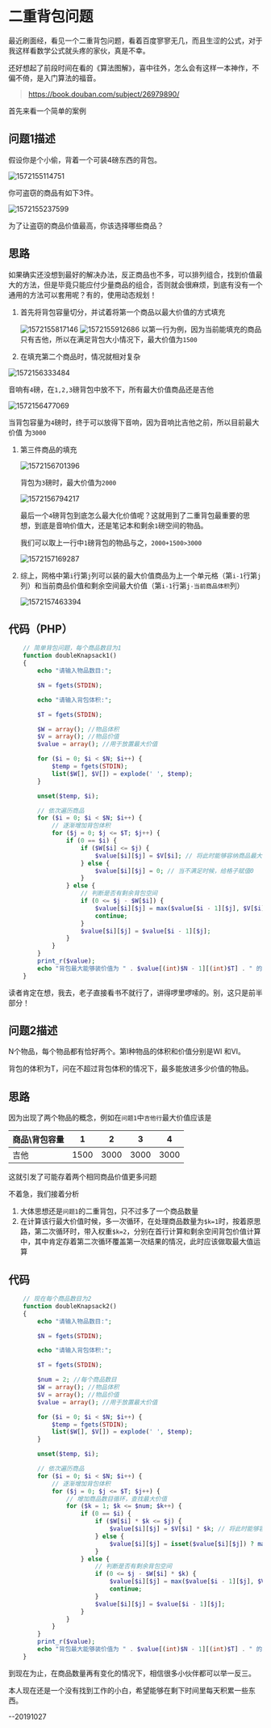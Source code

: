 # 二重背包问题

最近刷面经，看见一个二重背包问题，看着百度寥寥无几，而且生涩的公式，对于我这样看数学公式就头疼的家伙，真是不幸。

还好想起了前段时间在看的《算法图解》，喜中往外，怎么会有这样一本神作，不偏不倚，是入门算法的福音。

> <https://book.douban.com/subject/26979890/>



首先来看一个简单的案例

## 问题1描述

假设你是个小偷，背着一个可装4磅东西的背包。

![1572155114751]()

你可盗窃的商品有如下3件。

![1572155237599]()

为了让盗窃的商品价值最高，你该选择哪些商品？

## 思路

如果确实还没想到最好的解决办法，反正商品也不多，可以排列组合，找到价值最大的方法，但是毕竟只能应付少量商品的组合，否则就会很麻烦，到底有没有一个通用的方法可以套用呢？有的，使用动态规划！

1. 首先将背包容量切分，并试着将第一个商品以最大价值的方式填充

   ![1572155817146]()
   ![1572155912686]()
   以第一行为例，因为当前能填充的商品只有吉他，所以在满足背包大小情况下，最大价值为`1500`

2. 在填充第二个商品时，情况就相对复杂

![1572156333484]()

​	音响有`4`磅，在`1,2,3`磅背包中放不下，所有最大价值商品还是吉他

![1572156477069]()

​	当背包容量为`4`磅时，终于可以放得下音响，因为音响比吉他之前，所以目前最大价值		为`3000`

1. 第三件商品的填充

   ![1572156701396]()

   背包为`3`磅时，最大价值为`2000`

   ![1572156794217]()

   最后一个`4`磅背包到底怎么最大化价值呢？这就用到了二重背包最重要的思想，到底是音响价值大，还是笔记本和剩余`1`磅空间的物品。

   我们可以取上一行中`1`磅背包的物品与之，`2000+1500>3000`

   ![1572157169287]()

1. 综上，网格中第`i`行第`j`列可以装的最大价值商品为上一个单元格（第`i-1`行第`j`列）和当前商品价值和剩余空间最大价值（第`i-1`行第`j-当前商品体积`列）

   ![1572157463394]()

## 代码（PHP）

```php
    // 简单背包问题，每个商品数目为1
    function doubleKnapsack1()
    {
        echo "请输入物品数目:";

        $N = fgets(STDIN);

        echo "请输入背包体积:";

        $T = fgets(STDIN);

        $W = array(); //物品体积
        $V = array(); //物品价值
        $value = array(); //用于放置最大价值

        for ($i = 0; $i < $N; $i++) {
            $temp = fgets(STDIN);
            list($W[], $V[]) = explode(' ', $temp);
        }

        unset($temp, $i);

		// 依次遍历商品
        for ($i = 0; $i < $N; $i++) {
            // 逐渐增加背包体积
            for ($j = 0; $j <= $T; $j++) {
                if (0 == $i) {
                    if ($W[$i] <= $j) {
                        $value[$i][$j] = $V[$i]; // 将此时能够容纳商品最大价值存入
                    } else {
                        $value[$i][$j] = 0; // 当不满足时候，给格子赋值0
                    }
                } else {
                    // 判断是否有剩余背包空间
                    if (0 <= $j - $W[$i]) {
                        $value[$i][$j] = max($value[$i - 1][$j], $V[$i] + $value[$i - 1][$j - $W[$i]]);
                        continue;
                    }
                    $value[$i][$j] = $value[$i - 1][$j];
                }
            }
        }
        print_r($value);
        echo "背包最大能够装价值为 " . $value[(int)$N - 1][(int)$T] . " 的商品\n";
    }
```



读者肯定在想，我去，老子直接看书不就行了，讲得啰里啰嗦的。别，这只是前半部分！



## 问题2描述

N个物品，每个物品都有恰好两个。第I种物品的体积和价值分别是WI 和VI。

背包的体积为T，问在不超过背包体积的情况下，最多能放进多少价值的物品。

## 思路

因为出现了两个物品的概念，例如在`问题1`中`吉他行`最大价值应该是

| 商品\背包容量 | 1    | 2    | 3    | 4    |
| ------------- | ---- | ---- | ---- | ---- |
| 吉他          | 1500 | 3000 | 3000 | 3000 |

这就引发了可能存着两个相同商品价值更多问题

不着急，我们接着分析

1. 大体思想还是`问题1`的二重背包，只不过多了一个商品数量
2. 在计算该行最大价值时候，多一次循环，在处理商品数量为`$k=1`时，按着原思路，第二次循环时，带入权重`$k=2`，分别在首行计算和剩余空间背包价值计算中，其中肯定存着第二次循环覆盖第一次结果的情况，此时应该做取最大值运算

## 代码

```php
	// 现在每个商品数目为2
    function doubleKnapsack2()
    {
        echo "请输入物品数目:";

        $N = fgets(STDIN);

        echo "请输入背包体积:";

        $T = fgets(STDIN);

        $num = 2; //每个商品数目
        $W = array(); //物品体积
        $V = array(); //物品价值
        $value = array(); //用于放置最大价值

        for ($i = 0; $i < $N; $i++) {
            $temp = fgets(STDIN);
            list($W[], $V[]) = explode(' ', $temp);
        }

        unset($temp, $i);

        // 依次遍历商品
        for ($i = 0; $i < $N; $i++) {
            // 逐渐增加背包体积
            for ($j = 0; $j <= $T; $j++) {
                // 增加商品数目循环，查找最大价值
                for ($k = 1; $k <= $num; $k++) {
                    if (0 == $i) {
                        if ($W[$i] * $k <= $j) {
                            $value[$i][$j] = $V[$i] * $k; // 将此时能够容纳商品最大价值存入
                        } else {
                            $value[$i][$j] = isset($value[$i][$j]) ? max($value[$i][$j], 0) : 0; // 当不满足时候，给格子赋值0
                        }
                    } else {
                        // 判断是否有剩余背包空间
                        if (0 <= $j - $W[$i] * $k) {
                            $value[$i][$j] = max($value[$i - 1][$j], $V[$i] * $k + $value[$i - 1][$j - $W[$i] * $k]);
                            continue;
                        }
                        $value[$i][$j] = $value[$i - 1][$j];
                    }
                }
            }
        }
        print_r($value);
        echo "背包最大能够装价值为 " . $value[(int)$N - 1][(int)$T] . " 的商品\n";
    }
```

到现在为止，在商品数量再有变化的情况下，相信很多小伙伴都可以举一反三。

本人现在还是一个没有找到工作的小白，希望能够在剩下时间里每天积累一些东西。

--20191027